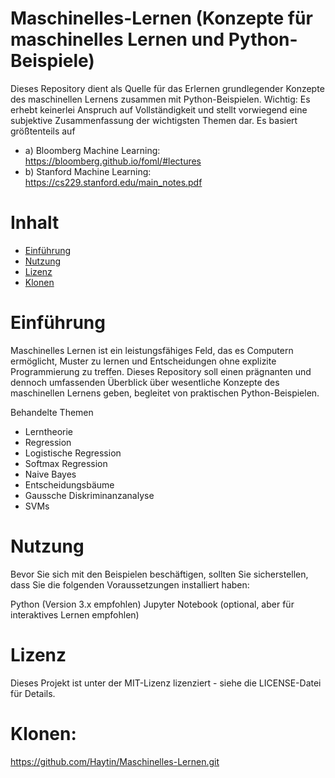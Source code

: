 # Maschinelles-Lernen (Konzepte für maschinelles Lernen und Python-Beispiele)
Dieses Repository dient als Quelle für das Erlernen grundlegender Konzepte des maschinellen Lernens zusammen mit Python-Beispielen. Wichtig: Es erhebt keinerlei Anspruch auf Vollständigkeit und stellt vorwiegend eine subjektive Zusammenfassung der wichtigsten Themen dar. Es basiert größtenteils auf 
- a) Bloomberg Machine Learning: https://bloomberg.github.io/foml/#lectures
- b) Stanford Machine Learning: https://cs229.stanford.edu/main_notes.pdf


# Inhalt
- [Einführung](#einführung)
- [Nutzung](#nutzung)
- [Lizenz](#lizenz)
- [Klonen](#klonen)

# Einführung
Maschinelles Lernen ist ein leistungsfähiges Feld, das es Computern ermöglicht, Muster zu lernen und Entscheidungen ohne explizite Programmierung zu treffen. Dieses Repository soll einen prägnanten und dennoch umfassenden Überblick über wesentliche Konzepte des maschinellen Lernens geben, begleitet von praktischen Python-Beispielen.

Behandelte Themen
- Lerntheorie
- Regression
- Logistische Regression
- Softmax Regression
- Naive Bayes
- Entscheidungsbäume
- Gaussche Diskriminanzanalyse
- SVMs

# Nutzung
Bevor Sie sich mit den Beispielen beschäftigen, sollten Sie sicherstellen, dass Sie die folgenden Voraussetzungen installiert haben:

Python (Version 3.x empfohlen)
Jupyter Notebook (optional, aber für interaktives Lernen empfohlen)

# Lizenz
Dieses Projekt ist unter der MIT-Lizenz lizenziert - siehe die LICENSE-Datei für Details.

# Klonen:
https://github.com/Haytin/Maschinelles-Lernen.git
